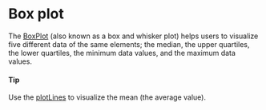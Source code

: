 # Box plot
The [BoxPlot](https://api.highcharts.com/highcharts/plotOptions.boxplot) (also known as a box and whisker plot) helps users to visualize five different data of the same elements; the median, the upper quartiles, the lower quartiles, the minimum data values, and the maximum data values.

####  Tip
Use the [plotLines](http://api.highcharts.com/highcharts/yAxis.plotLines) to visualize the mean (the average value).